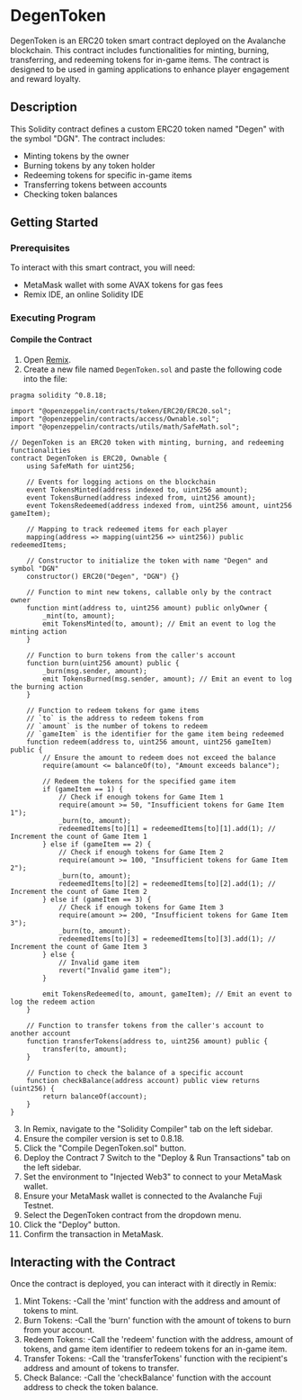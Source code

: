 # DegenToken

DegenToken is an ERC20 token smart contract deployed on the Avalanche blockchain. This contract includes functionalities for minting, burning, transferring, and redeeming tokens for in-game items. The contract is designed to be used in gaming applications to enhance player engagement and reward loyalty.

## Description

This Solidity contract defines a custom ERC20 token named "Degen" with the symbol "DGN". The contract includes:
- Minting tokens by the owner
- Burning tokens by any token holder
- Redeeming tokens for specific in-game items
- Transferring tokens between accounts
- Checking token balances

## Getting Started

### Prerequisites

To interact with this smart contract, you will need:
- MetaMask wallet with some AVAX tokens for gas fees
- Remix IDE, an online Solidity IDE

### Executing Program

#### Compile the Contract

1. Open [Remix](https://remix.ethereum.org/).
2. Create a new file named `DegenToken.sol` and paste the following code into the file:

```// SPDX-License-Identifier: MIT
pragma solidity ^0.8.18;

import "@openzeppelin/contracts/token/ERC20/ERC20.sol";
import "@openzeppelin/contracts/access/Ownable.sol";
import "@openzeppelin/contracts/utils/math/SafeMath.sol";

// DegenToken is an ERC20 token with minting, burning, and redeeming functionalities
contract DegenToken is ERC20, Ownable {
    using SafeMath for uint256;

    // Events for logging actions on the blockchain
    event TokensMinted(address indexed to, uint256 amount);
    event TokensBurned(address indexed from, uint256 amount);
    event TokensRedeemed(address indexed from, uint256 amount, uint256 gameItem);

    // Mapping to track redeemed items for each player
    mapping(address => mapping(uint256 => uint256)) public redeemedItems;

    // Constructor to initialize the token with name "Degen" and symbol "DGN"
    constructor() ERC20("Degen", "DGN") {}

    // Function to mint new tokens, callable only by the contract owner
    function mint(address to, uint256 amount) public onlyOwner {
        _mint(to, amount);
        emit TokensMinted(to, amount); // Emit an event to log the minting action
    }

    // Function to burn tokens from the caller's account
    function burn(uint256 amount) public {
        _burn(msg.sender, amount);
        emit TokensBurned(msg.sender, amount); // Emit an event to log the burning action
    }

    // Function to redeem tokens for game items
    // `to` is the address to redeem tokens from
    // `amount` is the number of tokens to redeem
    // `gameItem` is the identifier for the game item being redeemed
    function redeem(address to, uint256 amount, uint256 gameItem) public {
        // Ensure the amount to redeem does not exceed the balance
        require(amount <= balanceOf(to), "Amount exceeds balance");

        // Redeem the tokens for the specified game item
        if (gameItem == 1) {
            // Check if enough tokens for Game Item 1
            require(amount >= 50, "Insufficient tokens for Game Item 1");
            _burn(to, amount);
            redeemedItems[to][1] = redeemedItems[to][1].add(1); // Increment the count of Game Item 1
        } else if (gameItem == 2) {
            // Check if enough tokens for Game Item 2
            require(amount >= 100, "Insufficient tokens for Game Item 2");
            _burn(to, amount);
            redeemedItems[to][2] = redeemedItems[to][2].add(1); // Increment the count of Game Item 2
        } else if (gameItem == 3) {
            // Check if enough tokens for Game Item 3
            require(amount >= 200, "Insufficient tokens for Game Item 3");
            _burn(to, amount);
            redeemedItems[to][3] = redeemedItems[to][3].add(1); // Increment the count of Game Item 3
        } else {
            // Invalid game item
            revert("Invalid game item");
        }

        emit TokensRedeemed(to, amount, gameItem); // Emit an event to log the redeem action
    }

    // Function to transfer tokens from the caller's account to another account
    function transferTokens(address to, uint256 amount) public {
        transfer(to, amount);
    }

    // Function to check the balance of a specific account
    function checkBalance(address account) public view returns (uint256) {
        return balanceOf(account);
    }
}

```
3. In Remix, navigate to the "Solidity Compiler" tab on the left sidebar.
4. Ensure the compiler version is set to 0.8.18.
5. Click the "Compile DegenToken.sol" button.
6. Deploy the Contract
7 Switch to the "Deploy & Run Transactions" tab on the left sidebar.
8. Set the environment to "Injected Web3" to connect to your MetaMask wallet.
9. Ensure your MetaMask wallet is connected to the Avalanche Fuji Testnet.
10. Select the DegenToken contract from the dropdown menu.
11. Click the "Deploy" button.
12. Confirm the transaction in MetaMask.

## Interacting with the Contract
Once the contract is deployed, you can interact with it directly in Remix:

1. Mint Tokens:
-Call the 'mint' function with the address and amount of tokens to mint.
2. Burn Tokens:
-Call the 'burn' function with the amount of tokens to burn from your account.
3. Redeem Tokens:
-Call the 'redeem' function with the address, amount of tokens, and game item identifier to redeem tokens for an in-game item.
4. Transfer Tokens:
-Call the 'transferTokens' function with the recipient's address and amount of tokens to transfer.
5. Check Balance:
-Call the 'checkBalance' function with the account address to check the token balance.

